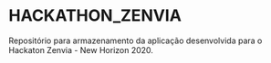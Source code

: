 # HACKATHON_ZENVIA
Repositório para armazenamento da aplicação desenvolvida para o Hackaton Zenvia - New Horizon 2020.
